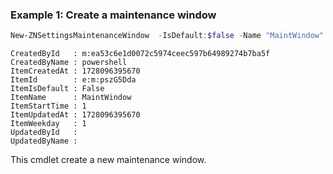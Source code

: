 ### Example 1: Create a maintenance window
```powershell
New-ZNSettingsMaintenanceWindow  -IsDefault:$false -Name "MaintWindow" -StartTime 1 -Weekday 1
```

```output
CreatedById   : m:ea53c6e1d0072c5974ceec597b64989274b7ba5f
CreatedByName : powershell
ItemCreatedAt : 1728096395670
ItemId        : e:m:pszG5Dda
ItemIsDefault : False
ItemName      : MaintWindow
ItemStartTime : 1
ItemUpdatedAt : 1728096395670
ItemWeekday   : 1
UpdatedById   : 
UpdatedByName : 
```

This cmdlet create a new maintenance window.
